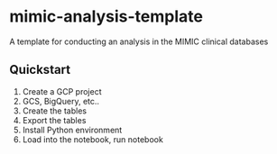 # mimic-analysis-template

A template for conducting an analysis in the MIMIC clinical databases

## Quickstart

1. Create a GCP project
2. GCS, BigQuery, etc..
3. Create the tables
4. Export the tables
5. Install Python environment
6. Load into the notebook, run notebook